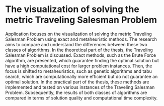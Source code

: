 # The visualization of solving the metric Traveling Salesman Problem

Application focuses on the visualization of solving the metric Traveling Salesman
Problem using exact and metaheuristic methods. The research aims to compare and understand
the differences between these two classes of algorithms. In the theoretical part of the thesis, the
Traveling Salesman Problem is discussed. Exact methods, such as the Brute Force algorithm,
are presented, which guarantee finding the optimal solution but have a high computational
cost for larger problem instances. Then, the focus is shifted to metaheuristics, such as genetic
algorithms and tabu search, which are computationally more efficient but do not guarantee
an optimal solution. In the practical part of the thesis, these methods are implemented and
tested on various instances of the Traveling Salesman Problem. Subsequently, the results of
both classes of algorithms are compared in terms of solution quality and computational time
complexity.
